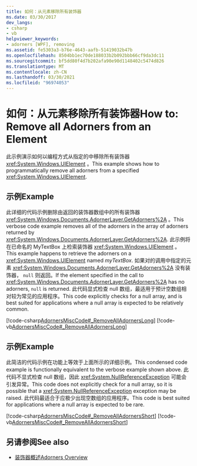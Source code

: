 ```yaml
---
title: 如何：从元素移除所有装饰器
ms.date: 03/30/2017
dev_langs:
- csharp
- vb
helpviewer_keywords:
- adorners [WPF], removing
ms.assetid: fe5303a3-b76e-4643-aafb-51419032b47b
ms.openlocfilehash: 8504bb1ec70de188033b2b092bbb66cf9da3dc11
ms.sourcegitcommit: bf5dd80f4d7b202afa90e90d1148402c5474d826
ms.translationtype: MT
ms.contentlocale: zh-CN
ms.lasthandoff: 03/30/2021
ms.locfileid: "96974053"
---
```

# <a name="how-to-remove-all-adorners-from-an-element"></a><span data-ttu-id="a2b27-102">如何：从元素移除所有装饰器</span><span class="sxs-lookup"><span data-stu-id="a2b27-102">How to: Remove all Adorners from an Element</span></span>
<span data-ttu-id="a2b27-103">此示例演示如何以编程方式从指定的中移除所有装饰器 <xref:System.Windows.UIElement> 。</span><span class="sxs-lookup"><span data-stu-id="a2b27-103">This example shows how to programmatically remove all adorners from a specified <xref:System.Windows.UIElement>.</span></span>  
  
## <a name="example"></a><span data-ttu-id="a2b27-104">示例</span><span class="sxs-lookup"><span data-stu-id="a2b27-104">Example</span></span>  
 <span data-ttu-id="a2b27-105">此详细的代码示例删除由返回的装饰器数组中的所有装饰器 <xref:System.Windows.Documents.AdornerLayer.GetAdorners%2A> 。</span><span class="sxs-lookup"><span data-stu-id="a2b27-105">This verbose code example removes all of the adorners in the array of adorners returned by <xref:System.Windows.Documents.AdornerLayer.GetAdorners%2A>.</span></span>  <span data-ttu-id="a2b27-106">此示例将在已命名的 MyTextBox 上检索装饰器 <xref:System.Windows.UIElement> 。 </span><span class="sxs-lookup"><span data-stu-id="a2b27-106">This example happens to retrieve the adorners on a <xref:System.Windows.UIElement> named *myTextBox*.</span></span>  <span data-ttu-id="a2b27-107">如果对的调用中指定的元素 <xref:System.Windows.Documents.AdornerLayer.GetAdorners%2A> 没有装饰器， `null` 则返回。</span><span class="sxs-lookup"><span data-stu-id="a2b27-107">If the element specified in the call to <xref:System.Windows.Documents.AdornerLayer.GetAdorners%2A> has no adorners, `null` is returned.</span></span>  <span data-ttu-id="a2b27-108">此代码显式检查 null 数组，最适用于预计空数组相对较为常见的应用程序。</span><span class="sxs-lookup"><span data-stu-id="a2b27-108">This code explicitly checks for a null array, and is best suited for applications where a null array is expected to be relatively common.</span></span>  
  
 [!code-csharp[AdornersMiscCode#_RemoveAllAdornersLong](~/samples/snippets/csharp/VS_Snippets_Wpf/AdornersMiscCode/CSharp/Window1.xaml.cs#_removealladornerslong)]
 [!code-vb[AdornersMiscCode#_RemoveAllAdornersLong](~/samples/snippets/visualbasic/VS_Snippets_Wpf/AdornersMiscCode/visualbasic/window1.xaml.vb#_removealladornerslong)]  
  
## <a name="example"></a><span data-ttu-id="a2b27-109">示例</span><span class="sxs-lookup"><span data-stu-id="a2b27-109">Example</span></span>  
 <span data-ttu-id="a2b27-110">此简洁的代码示例在功能上等效于上面所示的详细示例。</span><span class="sxs-lookup"><span data-stu-id="a2b27-110">This condensed code example is functionally equivalent to the verbose example shown above.</span></span> <span data-ttu-id="a2b27-111">此代码不显式检查 null 数组，因此 <xref:System.NullReferenceException> 可能会引发异常。</span><span class="sxs-lookup"><span data-stu-id="a2b27-111">This code does not explicitly check for a null array, so it is possible that a <xref:System.NullReferenceException> exception may be raised.</span></span>  <span data-ttu-id="a2b27-112">此代码最适合于应极少出现空数组的应用程序。</span><span class="sxs-lookup"><span data-stu-id="a2b27-112">This code is best suited for applications where a null array is expected to be rare.</span></span>  
  
 [!code-csharp[AdornersMiscCode#_RemoveAllAdornersShort](~/samples/snippets/csharp/VS_Snippets_Wpf/AdornersMiscCode/CSharp/Window1.xaml.cs#_removealladornersshort)]
 [!code-vb[AdornersMiscCode#_RemoveAllAdornersShort](~/samples/snippets/visualbasic/VS_Snippets_Wpf/AdornersMiscCode/visualbasic/window1.xaml.vb#_removealladornersshort)]  
  
## <a name="see-also"></a><span data-ttu-id="a2b27-113">另请参阅</span><span class="sxs-lookup"><span data-stu-id="a2b27-113">See also</span></span>

- [<span data-ttu-id="a2b27-114">装饰器概述</span><span class="sxs-lookup"><span data-stu-id="a2b27-114">Adorners Overview</span></span>](adorners-overview.md)
